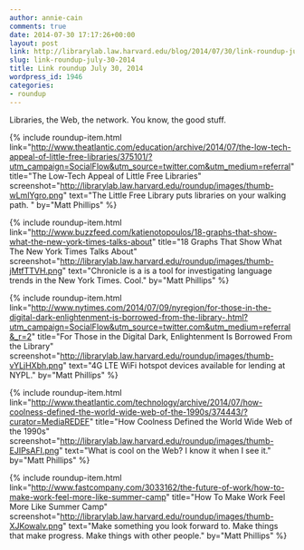 ```yaml
---
author: annie-cain
comments: true
date: 2014-07-30 17:17:26+00:00
layout: post
link: http://librarylab.law.harvard.edu/blog/2014/07/30/link-roundup-july-30-2014/
slug: link-roundup-july-30-2014
title: Link roundup July 30, 2014
wordpress_id: 1946
categories:
- roundup
---
```


Libraries, the Web, the network. You know, the good stuff.

{% include roundup-item.html
  link="http://www.theatlantic.com/education/archive/2014/07/the-low-tech-appeal-of-little-free-libraries/375101/?utm_campaign=SocialFlow&utm_source=twitter.com&utm_medium=referral"
  title="The Low-Tech Appeal of Little Free Libraries"
  screenshot="http://librarylab.law.harvard.edu/roundup/images/thumb-wLmlYgro.png"
  text="The Little Free Library puts libraries on your walking path. "
  by="Matt Phillips"
%}

{% include roundup-item.html
  link="http://www.buzzfeed.com/katienotopoulos/18-graphs-that-show-what-the-new-york-times-talks-about"
  title="18 Graphs That Show What The New York Times Talks About"
  screenshot="http://librarylab.law.harvard.edu/roundup/images/thumb-jMtfTTVH.png"
  text="Chronicle is a is a tool for investigating language trends in the New York Times. Cool."
  by="Matt Phillips"
%}

{% include roundup-item.html
  link="http://www.nytimes.com/2014/07/09/nyregion/for-those-in-the-digital-dark-enlightenment-is-borrowed-from-the-library-.html?utm_campaign=SocialFlow&utm_source=twitter.com&utm_medium=referral&_r=2"
  title="For Those in the Digital Dark, Enlightenment Is Borrowed From the Library"
  screenshot="http://librarylab.law.harvard.edu/roundup/images/thumb-vYLjHXbh.png"
  text="4G LTE WiFi hotspot devices available for lending at NYPL."
  by="Matt Phillips"
%}

{% include roundup-item.html
  link="http://www.theatlantic.com/technology/archive/2014/07/how-coolness-defined-the-world-wide-web-of-the-1990s/374443/?curator=MediaREDEF"
  title="How Coolness Defined the World Wide Web of the 1990s"
  screenshot="http://librarylab.law.harvard.edu/roundup/images/thumb-EJIPsAFI.png"
  text="What is cool on the Web? I know it when I see it."
  by="Matt Phillips"
%}

{% include roundup-item.html
  link="http://www.fastcompany.com/3033162/the-future-of-work/how-to-make-work-feel-more-like-summer-camp"
  title="How To Make Work Feel More Like Summer Camp"
  screenshot="http://librarylab.law.harvard.edu/roundup/images/thumb-XJKowalv.png"
  text="Make something you look forward to. Make things that make progress. Make things with other people."
  by="Matt Phillips"
%}
